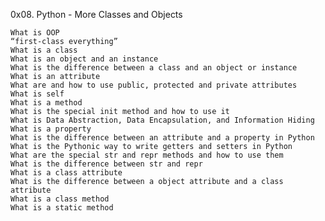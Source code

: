 0x08. Python - More Classes and Objects

    What is OOP
    “first-class everything”
    What is a class
    What is an object and an instance
    What is the difference between a class and an object or instance
    What is an attribute
    What are and how to use public, protected and private attributes
    What is self
    What is a method
    What is the special init method and how to use it
    What is Data Abstraction, Data Encapsulation, and Information Hiding
    What is a property
    What is the difference between an attribute and a property in Python
    What is the Pythonic way to write getters and setters in Python
    What are the special str and repr methods and how to use them
    What is the difference between str and repr
    What is a class attribute
    What is the difference between a object attribute and a class attribute
    What is a class method
    What is a static method
